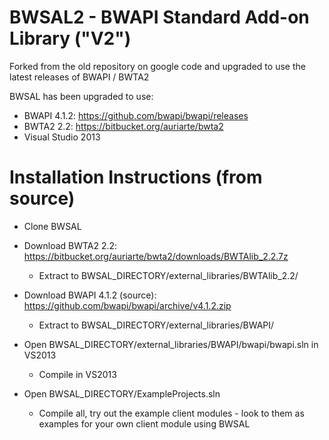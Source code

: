 # BWSAL2 - BWAPI Standard Add-on Library ("V2")
Forked from the old repository on google code and upgraded to use the latest releases of BWAPI / BWTA2

BWSAL has been upgraded to use:
- BWAPI 4.1.2: https://github.com/bwapi/bwapi/releases
- BWTA2 2.2: https://bitbucket.org/auriarte/bwta2
- Visual Studio 2013

# Installation Instructions (from source)
- Clone BWSAL
- Download BWTA2 2.2: https://bitbucket.org/auriarte/bwta2/downloads/BWTAlib_2.2.7z
    - Extract to BWSAL_DIRECTORY/external_libraries/BWTAlib_2.2/
  
- Download BWAPI 4.1.2 (source): https://github.com/bwapi/bwapi/archive/v4.1.2.zip
    - Extract to BWSAL_DIRECTORY/external_libraries/BWAPI/
  
- Open BWSAL_DIRECTORY/external_libraries/BWAPI/bwapi/bwapi.sln in VS2013
    - Compile in VS2013
  
- Open BWSAL_DIRECTORY/ExampleProjects.sln
    - Compile all, try out the example client modules - look to them as examples for your own client module using BWSAL